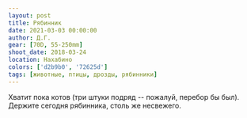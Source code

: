 ```yaml
---
layout: post
title: Рябинник
date: 2021-03-03 00:00:00
author: Д.Г.
gear: [70D, 55-250mm]
shoot_date: 2018-03-24
location: Нахабино
colors: ['d2b9b0', '72625d']
tags: [животные, птицы, дрозды, рябинники]
---
```

Хватит пока котов (три штуки подряд -- пожалуй, перебор бы был). Держите сегодня рябинника, столь же несвежего.
